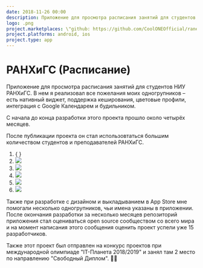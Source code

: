 ```yaml
---
date: 2018-11-26 00:00
description: Приложение для просмотра расписания занятий для студентов НИУ РАНХиГС. В нем я реализовал все пожелания моих одногрупников – есть нативный виджет, поддержка кеширования, цветовые профили, интеграция с Google Календарем и будильником. Сейчас им пользуется большая часть студентов и преподавателей РАНХиГС.
logo: .png
project.marketplaces: \"github: https://github.com/CoolONEOfficial/ranepa_timetable\", \"google_play: https://play.google.com/store/apps/details?id=ru.coolone.ranepatimetable\"
project.platforms: android, ios
project.type: app
---
```

# РАНХиГС (Расписание)

Приложение для просмотра расписания занятий для студентов НИУ РАНХиГС. В нем я реализовал все пожелания моих одногрупников – есть нативный виджет, поддержка кеширования, цветовые профили, интеграция с Google Календарем и будильником. 

С начала до конца разработки этого проекта прошло около четырёх месяцев.

После публикации проекта он стал использовтаться большим количеством студентов и преподавателей РАНХиГС.

1. { }
2. ![ ](/img/projects/ranepa-timetable/2_400x400.jpg)
3. ![ ](/img/projects/ranepa-timetable/4_400x400.jpg)
4. ![ ](/img/projects/ranepa-timetable/1_400x400.jpg)
5. ![ ](/img/projects/ranepa-timetable/3_400x400.jpg)
6. ![ ](/img/projects/ranepa-timetable/5_400x400.jpg)

 Также при разработке с дизайном и выкладыванием в App Store мне помогали несколько одногрупников, чьи имена указаны в приложении. После окончания разработки за несколько месяцев репозиторий приложения стал оцениваться open source сообществом со всего мира и на момент написания этого сообщения оценить проект успели уже 15 разработчиков.
 
Также этот проект был отправлен на конкурс проектов при международной олимпиаде "IT-Планета 2018/2019" и занял там 2 место по направлению "Свободный Диплом". 🎉😁
